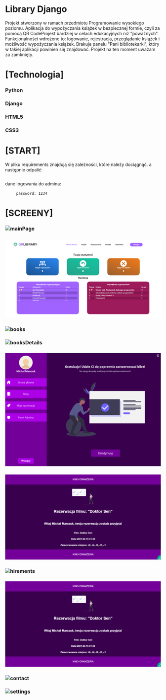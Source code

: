 # Library Django
Projekt stworzony w ramach przedmiotu Programowanie wysokiego poziomu. Aplikacja do wypożyczania książek w bezpiecznej formie, czyli za pomocą QR CodeProjekt bardziej w celach edukacyjnych niż "poważnych". Funkcjonalności wdrożone to: logowanie, rejestracja, przeglądanie książek i możliwość wypożyczania książek. Brakuje panelu "Pani bibliotekarki", który w takiej aplikacji powinien się znajdować. Projekt na ten moment uważam za zamknięty.

# [Technologia]
###  Python

###  Django

### HTML5  

### CSS3  

# [START]
W pliku requirements znajdują się zależności, które należy dociągnąć.
a następnie odpalić:
```  python manage.py runserver  

```

dane logowania do admina:
```  user: admin
     password: 1234 
```


# [SCREENY]
### ![mainPage](https://github.com/n1ceS/Library-Django/blob/master/img/mainPage.gif)        
### ![home](https://github.com/n1ceS/Library-Django/blob/master/img/home.PNG)      
### ![books](https://github.com/n1ceS/CinemaJavaFX/blob/main/img/books.PNG)       
### ![booksDetails](https://github.com/n1ceS/CinemaJavaFX/blob/main/img/bookDetails.PNG)       
### ![success](https://github.com/n1ceS/CinemaJavaFX/blob/main/img/success.PNG)       
### ![mail](https://github.com/n1ceS/CinemaJavaFX/blob/main/img/mail.PNG)      
### ![hirements](https://github.com/n1ceS/CinemaJavaFX/blob/main/img/hirements.PNG)         
### ![mail](https://github.com/n1ceS/CinemaJavaFX/blob/main/img/mail.PNG)      
### ![contact](https://github.com/n1ceS/CinemaJavaFX/blob/main/img/contact.PNG)      
### ![settings](https://github.com/n1ceS/CinemaJavaFX/blob/main/img/settings.PNG)       
